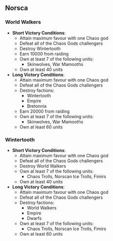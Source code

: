 ## Norsca

### World Walkers

* **Short Victory Conditions**:
	* Attain maximum favour with one Chaos god
	* Defeat all of the Chaos Gods challengers
	* Destroy Wintertooth
	* Earn 10000 from raiding
	* Own at least 7 of the following units:
	    * Skinwolves, War Mamooths
	* Own at least 40 units
* **Long Victory Conditions**:
	* Attain maximum favour with one Chaos god
	* Defeat all of the Chaos Gods challengers
	* Destroy factions:
	    * Wintertooth
	    * Empire
	    * Bretonnia
	* Earn 20000 from raiding
	* Own at least 7 of the following units:
	    * Skinwolves, War Mamooths
	* Own at least 60 units

### Wintertooth

* **Short Victory Conditions**:
	* Attain maximum favour with one Chaos god
	* Defeat all of the Chaos Gods challengers
	* Destroy World Walkers
	* Own at least 7 of the following units:
	    * Chaos Trolls, Norscan Ice Trolls, Fimirs
	* Own at least 40 units
* **Long Victory Conditions**:
	* Attain maximum favour with one Chaos god
	* Defeat all of the Chaos Gods challengers
	* Destroy factions:
	    * World Walkers
	    * Empire
	    * Dwarfs
	* Own at least 7 of the following units:
	    * Chaos Trolls, Norscan Ice Trolls, Fimirs
	* Own at least 60 units
